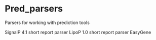 Pred_parsers
============

Parsers for working with prediction tools

SignalP 4.1 short report parser
LipoP 1.0 short report parser
EasyGene
